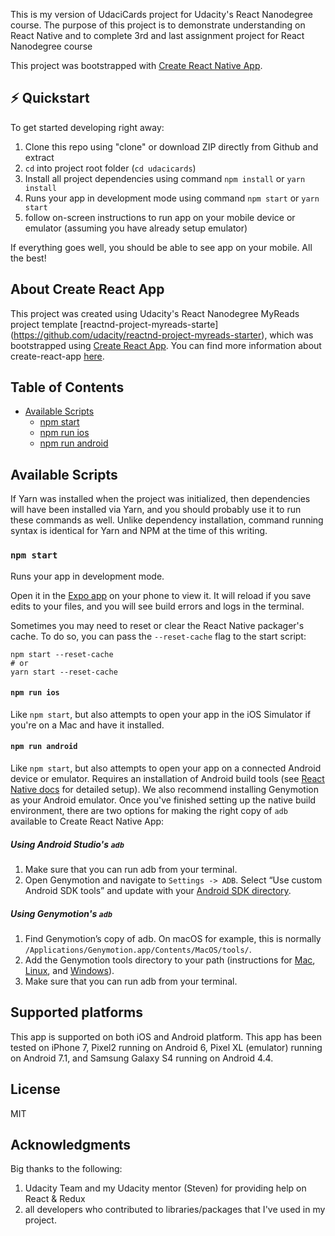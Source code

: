 
This is my version of UdaciCards project for Udacity's React Nanodegree course. The purpose of this project is to demonstrate understanding on React Native and to complete 3rd and last assignment project for React Nanodegree course

This project was bootstrapped with [Create React Native App](https://github.com/react-community/create-react-native-app).

## :zap: Quickstart

To get started developing right away:

1. Clone this repo using "clone" or download ZIP directly from Github and extract
2. `cd` into project root folder (`cd udacicards`)
3. Install all project dependencies using command `npm install` or `yarn install`
4. Runs your app in development mode using command `npm start` or `yarn start`
5. follow on-screen instructions to run app on your mobile device or emulator (assuming you have already setup emulator)

If everything goes well, you should be able to see app on your mobile. All the best!

## About Create React App

This project was created using Udacity's React Nanodegree MyReads project template [reactnd-project-myreads-starte] (https://github.com/udacity/reactnd-project-myreads-starter), which was bootstrapped using [Create React App](https://github.com/facebookincubator/create-react-app). You can find more information about create-react-app [here](https://github.com/facebookincubator/create-react-app/blob/master/packages/react-scripts/template/README.md).

## Table of Contents

* [Available Scripts](#available-scripts)
  * [npm start](#npm-start)
  * [npm run ios](#npm-run-ios)
  * [npm run android](#npm-run-android)


## Available Scripts

If Yarn was installed when the project was initialized, then dependencies will have been installed via Yarn, and you should probably use it to run these commands as well. Unlike dependency installation, command running syntax is identical for Yarn and NPM at the time of this writing.

### `npm start`

Runs your app in development mode.

Open it in the [Expo app](https://expo.io) on your phone to view it. It will reload if you save edits to your files, and you will see build errors and logs in the terminal.

Sometimes you may need to reset or clear the React Native packager's cache. To do so, you can pass the `--reset-cache` flag to the start script:

```
npm start --reset-cache
# or
yarn start --reset-cache
```

#### `npm run ios`

Like `npm start`, but also attempts to open your app in the iOS Simulator if you're on a Mac and have it installed.

#### `npm run android`

Like `npm start`, but also attempts to open your app on a connected Android device or emulator. Requires an installation of Android build tools (see [React Native docs](https://facebook.github.io/react-native/docs/getting-started.html) for detailed setup). We also recommend installing Genymotion as your Android emulator. Once you've finished setting up the native build environment, there are two options for making the right copy of `adb` available to Create React Native App:

##### Using Android Studio's `adb`

1. Make sure that you can run adb from your terminal.
2. Open Genymotion and navigate to `Settings -> ADB`. Select “Use custom Android SDK tools” and update with your [Android SDK directory](https://stackoverflow.com/questions/25176594/android-sdk-location).

##### Using Genymotion's `adb`

1. Find Genymotion’s copy of adb. On macOS for example, this is normally `/Applications/Genymotion.app/Contents/MacOS/tools/`.
2. Add the Genymotion tools directory to your path (instructions for [Mac](http://osxdaily.com/2014/08/14/add-new-path-to-path-command-line/), [Linux](http://www.computerhope.com/issues/ch001647.htm), and [Windows](https://www.howtogeek.com/118594/how-to-edit-your-system-path-for-easy-command-line-access/)).
3. Make sure that you can run adb from your terminal.

## Supported platforms

  This app is supported on both iOS and Android platform.
  This app has been tested on iPhone 7, Pixel2 running on Android 6, Pixel XL (emulator) running on Android 7.1, and Samsung Galaxy S4 running on Android 4.4.

## License

MIT

## Acknowledgments

Big thanks to the following:

1.  Udacity Team and my Udacity mentor (Steven) for providing help on React & Redux
2.  all developers who contributed to libraries/packages that I've used in my project.
